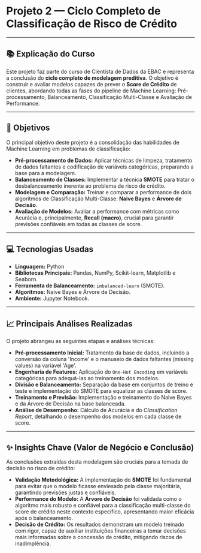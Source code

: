 # Projeto 2 — Ciclo Completo de Classificação de Risco de Crédito

---

## 📚 Explicação do Curso
Este projeto faz parte do curso de Cientista de Dados da EBAC e representa a conclusão do **ciclo completo de modelagem preditiva**. O objetivo é construir e avaliar modelos capazes de prever o **Score de Crédito** de clientes, abordando todas as fases do pipeline de Machine Learning: Pré-processamento, Balanceamento, Classificação Multi-Classe e Avaliação de Performance.

---

## 🎯 Objetivos
O principal objetivo deste projeto é a consolidação das habilidades de Machine Learning em problemas de classificação:

* **Pré-processamento de Dados:** Aplicar técnicas de limpeza, tratamento de dados faltantes e codificação de variáveis categóricas, preparando a base para a modelagem.
* **Balanceamento de Classes:** Implementar a técnica **SMOTE** para tratar o desbalanceamento inerente ao problema de risco de crédito.
* **Modelagem e Comparação:** Treinar e comparar a performance de dois algoritmos de Classificação Multi-Classe: **Naive Bayes** e **Árvore de Decisão**.
* **Avaliação de Modelos:** Avaliar a performance com métricas como Acurácia e, principalmente, **Recall (macro)**, crucial para garantir previsões confiáveis em todas as classes de score.

---

## 💻 Tecnologias Usadas
* **Linguagem:** Python
* **Bibliotecas Principais:** Pandas, NumPy, Scikit-learn, Matplotlib e Seaborn.
* **Ferramenta de Balanceamento:** `imbalanced-learn` (SMOTE).
* **Algoritmos:** Naive Bayes e Árvore de Decisão.
* **Ambiente:** Jupyter Notebook.

---

## 📈 Principais Análises Realizadas
O projeto abrangeu as seguintes etapas e análises técnicas:

* **Pré-processamento Inicial:** Tratamento da base de dados, incluindo a conversão da coluna 'Income' e o manuseio de dados faltantes (missing values) na variável 'Age'.
* **Engenharia de Features:** Aplicação do `One-Hot Encoding` em variáveis categóricas para adequá-las ao treinamento dos modelos.
* **Divisão e Balanceamento:** Separação da base em conjuntos de treino e teste e implementação do SMOTE para equalizar as classes de score.
* **Treinamento e Previsão:** Implementação e treinamento do Naive Bayes e da Árvore de Decisão na base balanceada.
* **Análise de Desempenho:** Cálculo de Acurácia e do *Classification Report*, detalhando o desempenho dos modelos em cada classe de score.

---

## ✨ Insights Chave (Valor de Negócio e Conclusão)

As conclusões extraídas desta modelagem são cruciais para a tomada de decisão no risco de crédito:

* **Validação Metodológica:** A implementação do **SMOTE** foi fundamental para evitar que o modelo ficasse enviesado pela classe majoritária, garantindo previsões justas e confiáveis.
* **Performance do Modelo:** A **Árvore de Decisão** foi validada como o algoritmo mais robusto e confiável para a classificação multi-classe do score de crédito neste contexto específico, apresentando maior eficácia após o balanceamento.
* **Decisão de Crédito:** Os resultados demonstram um modelo treinado com rigor, capaz de auxiliar instituições financeiras a tomar decisões mais informadas sobre a concessão de crédito, mitigando riscos de inadimplência.
